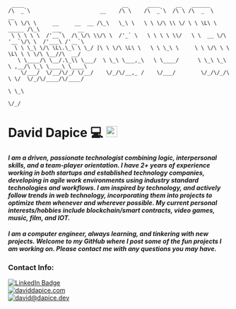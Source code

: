 ```
 ____                               __      ____     __   ______                               
/\  _`\                      __    /\ \    /\  _`\  /\ \ /\  _  \          __                  
\ \ \/\ \     __     __  __ /\_\   \_\ \   \ \ \/\ \\ \/ \ \ \L\ \  _____ /\_\    ___     __   
 \ \ \ \ \  /'__`\  /\ \/\ \\/\ \  /'_` \   \ \ \ \ \\/   \ \  __ \/\ '__`\/\ \  /'___\ /'__`\ 
  \ \ \_\ \/\ \L\.\_\ \ \_/ |\ \ \/\ \L\ \   \ \ \_\ \     \ \ \/\ \ \ \L\ \ \ \/\ \__//\  __/ 
   \ \____/\ \__/.\_\\ \___/  \ \_\ \___,_\   \ \____/      \ \_\ \_\ \ ,__/\ \_\ \____\ \____\
    \/___/  \/__/\/_/ \/__/    \/_/\/__,_ /    \/___/        \/_/\/_/\ \ \/  \/_/\/____/\/____/
                                                                      \ \_\                    
                                                                       \/_/                    
```

<!--
**scrimmie/scrimmie** is a ✨ _special_ ✨ repository because its `README.md` (this file) appears on your GitHub profile.

Here are some ideas to get you started:

- 🔭 I’m currently working on ...
- 🌱 I’m currently learning ...
- 👯 I’m looking to collaborate on ...
- 🤔 I’m looking for help with ...
- 💬 Ask me about ...
- 📫 How to reach me: ...
- 😄 Pronouns: ...
- ⚡ Fun fact: ...
-->
# David Dapice :computer: <a href="https://www.gautamkrishnar.com/"><img src="https://media.giphy.com/media/hvRJCLFzcasrR4ia7z/giphy.gif" width="25px"></a>
#### *I am a driven, passionate technologist combining logic, interpersonal skills, and a team-player orientation. I have 2+ years of experience working in both startups and established technology companies, developing in agile work environments using industry standard technologies and workflows. I am inspired by technology, and actively follow trends in web technology, incorporating them into projects to optimize them whenever and wherever possible. My current personal interests/hobbies include blockchain/smart contracts, video games, music, film, and IOT.*

##### I am a computer engineer, always learning, and tinkering with new projects. Welcome to my GitHub where I post some of the fun projects I am working on. Please contact me with any questions you may have.

### Contact Info:
[![LinkedIn Badge](https://img.shields.io/badge/LinkedIn-Profile-informational?style=flat&logo=linkedin&logoColor=white&color=0D76A8)](https://www.linkedin.com/in/david-dapice)  
[![daviddapice.com](https://img.shields.io/badge/Website-daviddapice.com-blue)](https://www.daviddapice.com/)  
[![david@dapice.dev](https://img.shields.io/badge/Email-david%40dapice.dev-blue)](mailto:david@dapice.dev)
